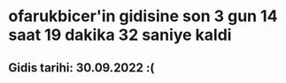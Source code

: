 # ofarukbicer'in gidisine son 3 gun 14 saat 19 dakika 32 saniye kaldi

## Gidis tarihi: 30.09.2022 :(